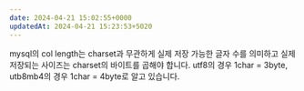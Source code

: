 ```yaml
---
date: 2024-04-21 15:02:55+0000
updatedAt: 2024-04-21 15:23:53+5020
---
```

mysql의 col length는 charset과 무관하게 실제 저장 가능한 글자 수를 의미하고
실제 저장되는 사이즈는 charset의 바이트를 곱해야 합니다.
utf8의 경우 1char = 3byte, utb8mb4의 경우 1char = 4byte로 알고 있습니다.